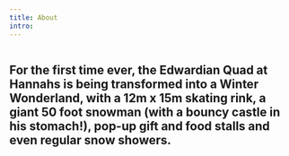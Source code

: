 ```yaml
---
title: About
intro:
---
```


<div class="row">
  <div class="large-12 large-centered columns">
    <h2 class="text-center subheading--section">For the first time ever, the Edwardian Quad at Hannahs is being transformed into a Winter Wonderland, with a 12m x 15m skating rink, a giant 50 foot snowman (with a bouncy castle in his stomach!), pop-up gift and food stalls and even regular snow showers.</h2>
  </div>
</div>
